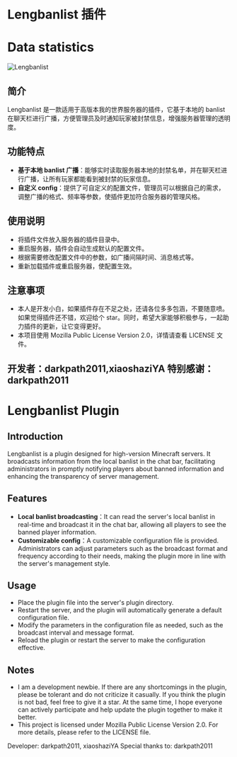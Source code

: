 # Lengbanlist 插件

# Data statistics
![Lengbanlist](https://bstats.org/signatures/bukkit/Lengbanlist.svg) 

## 简介
Lengbanlist 是一款适用于高版本我的世界服务器的插件，它基于本地的 banlist 在聊天栏进行广播，方便管理员及时通知玩家被封禁信息，增强服务器管理的透明度。

## 功能特点
- **基于本地 banlist 广播**：能够实时读取服务器本地的封禁名单，并在聊天栏进行广播，让所有玩家都能看到被封禁的玩家信息。
- **自定义 config**：提供了可自定义的配置文件，管理员可以根据自己的需求，调整广播的格式、频率等参数，使插件更加符合服务器的管理风格。

## 使用说明
- 将插件文件放入服务器的插件目录中。
- 重启服务器，插件会自动生成默认的配置文件。
- 根据需要修改配置文件中的参数，如广播间隔时间、消息格式等。
- 重新加载插件或重启服务器，使配置生效。

## 注意事项
- 本人是开发小白，如果插件存在不足之处，还请各位多多包涵，不要随意喷。如果觉得插件还不错，欢迎给个 star。同时，希望大家能够积极参与，一起助力插件的更新，让它变得更好。
- 本项目使用 Mozilla Public License Version 2.0，详情请查看 LICENSE 文件。

开发者：darkpath2011,xiaoshaziYA
特别感谢：darkpath2011
---

# Lengbanlist Plugin

## Introduction
Lengbanlist is a plugin designed for high-version Minecraft servers. It broadcasts information from the local banlist in the chat bar, facilitating administrators in promptly notifying players about banned information and enhancing the transparency of server management.

## Features
- **Local banlist broadcasting**：It can read the server's local banlist in real-time and broadcast it in the chat bar, allowing all players to see the banned player information.
- **Customizable config**：A customizable configuration file is provided. Administrators can adjust parameters such as the broadcast format and frequency according to their needs, making the plugin more in line with the server's management style.

## Usage
- Place the plugin file into the server's plugin directory.
- Restart the server, and the plugin will automatically generate a default configuration file.
- Modify the parameters in the configuration file as needed, such as the broadcast interval and message format.
- Reload the plugin or restart the server to make the configuration effective.

## Notes
- I am a development newbie. If there are any shortcomings in the plugin, please be tolerant and do not criticize it casually. If you think the plugin is not bad, feel free to give it a star. At the same time, I hope everyone can actively participate and help update the plugin together to make it better.
- This project is licensed under Mozilla Public License Version 2.0. For more details, please refer to the LICENSE file.

Developer: darkpath2011, xiaoshaziYA
Special thanks to: darkpath2011
